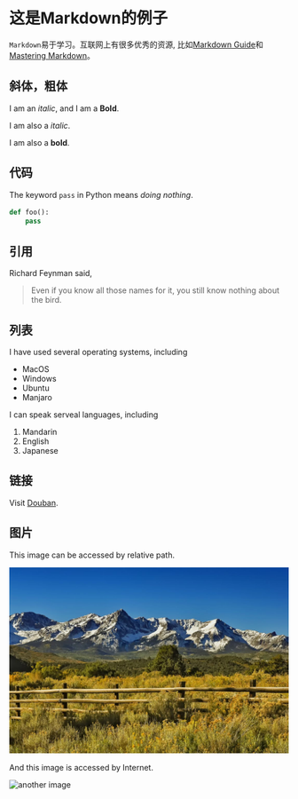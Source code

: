 # 这是Markdown的例子
`Markdown`易于学习。互联网上有很多优秀的资源, 比如[Markdown Guide](https://www.markdownguide.org/basic-syntax)和[Mastering Markdown](https://guides.github.com/features/mastering-markdown/)。

## 斜体，粗体
I am an _italic_, and I am a **Bold**.

I am also a *italic*.

I am also a __bold__.

## 代码

The keyword `pass` in Python means *doing nothing*.

```python
def foo():
    pass
```

## 引用

Richard Feynman said,

> Even if you know all those names for it, you still know nothing about the bird.

## 列表
I have used several operating systems, including

- MacOS
- Windows
- Ubuntu
- Manjaro

I can speak serveal languages, including

1. Mandarin
2. English
3. Japanese

## 链接
Visit [Douban](https://www.douban.com).

## 图片
This image can be accessed by relative path.

![my image](san-juan-mountains.jpg)

And this image is accessed by Internet.

![another image](https://images-na.ssl-images-amazon.com/images/I/41JOmGowq-L._SX408_BO1,204,203,200_.jpg)